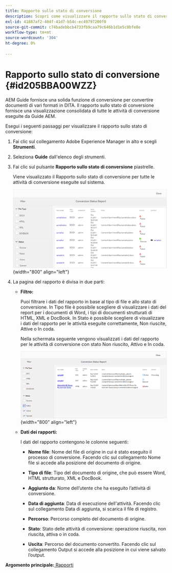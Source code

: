 ```yaml
---
title: Rapporto sullo stato di conversione
description: Scopri come visualizzare il rapporto sullo stato di conversione
exl-id: 41887af2-404f-41d7-b54c-ec49797200f0
source-git-commit: c74badebbcb4733fb9caa79c646b1d1e5c8bfe8e
workflow-type: tm+mt
source-wordcount: '304'
ht-degree: 0%

---
```


# Rapporto sullo stato di conversione {#id205BBA00WZZ}

AEM Guide fornisce una solida funzione di conversione per convertire documenti di vari formati in DITA. Il rapporto sullo stato di conversione fornisce una visualizzazione consolidata di tutte le attività di conversione eseguite da Guide AEM.

Esegui i seguenti passaggi per visualizzare il rapporto sullo stato di conversione:

1. Fai clic sul collegamento Adobe Experience Manager in alto e scegli **Strumenti**.

1. Seleziona **Guide** dall&#39;elenco degli strumenti.

1. Fai clic sul pulsante **Rapporto sullo stato di conversione** piastrelle.

   Viene visualizzato il Rapporto sullo stato di conversione per tutte le attività di conversione eseguite sul sistema.

   ![](images/conversion-status-report.png){width="800" align="left"}

1. La pagina del rapporto è divisa in due parti:

   - **Filtro:**

      Puoi filtrare i dati del rapporto in base al tipo di file e allo stato di conversione. In Tipo file è possibile scegliere di visualizzare i dati del report per i documenti di Word, i tipi di documenti strutturati di HTML, XML e DocBook. In Stato è possibile scegliere di visualizzare i dati del rapporto per le attività eseguite correttamente, Non riuscite, Attive o In coda.

      Nella schermata seguente vengono visualizzati i dati del rapporto per le attività di conversione con stato Non riuscito, Attivo e In coda.

      ![](images/conversion-report-failed-active-queued.png){width="800" align="left"}

   - **Dati dei rapporti:**

      I dati del rapporto contengono le colonne seguenti:

      - **Nome file**: Nome del file di origine in cui è stato eseguito il processo di conversione. Facendo clic sul collegamento Nome file si accede alla posizione del documento di origine.

      - **Tipo di file**: Tipo del documento di origine, che può essere Word, HTML strutturato, XML e DocBook.

      - **Aggiunto da**: Nome dell’utente che ha eseguito l’attività di conversione.

      - **Data di aggiunta**: Data di esecuzione dell&#39;attività. Facendo clic sul collegamento Data di aggiunta, si scarica il file di registro.

      - **Percorso**: Percorso completo del documento di origine.

      - **Stato**: Stato delle attività di conversione: operazione riuscita, non riuscita, attiva o in coda.

      - **Uscita**: Percorso del documento convertito. Facendo clic sul collegamento Output si accede alla posizione in cui viene salvato l’output.


**Argomento principale:**[ Rapporti](reports-intro.md)
